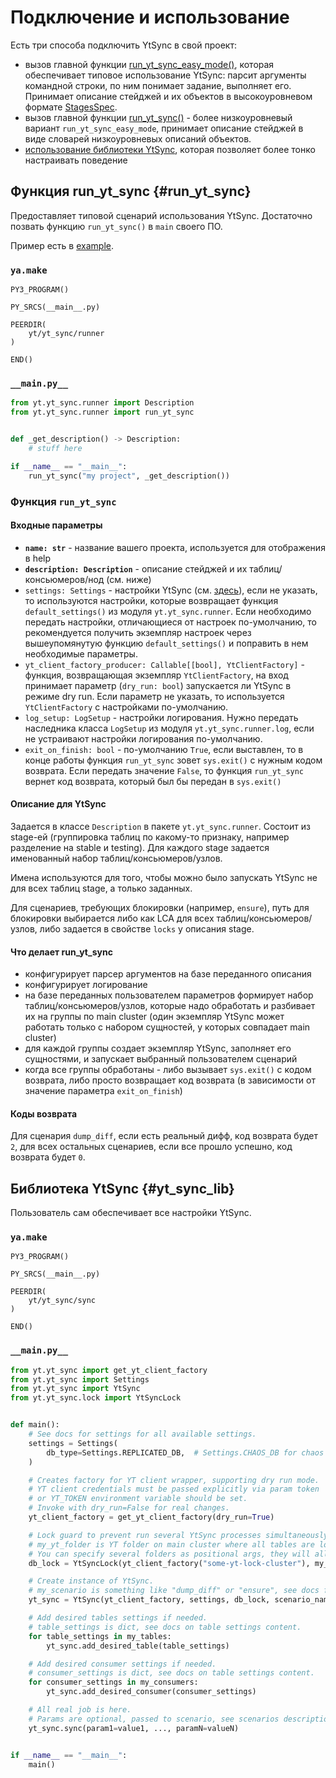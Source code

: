 # Подключение и использование
Есть три способа подключить YtSync в свой проект:
- вызов главной функции [run_yt_sync_easy_mode()](stages_specification.md#run_yt_sync_easy_mode), которая обеспечивает типовое использование YtSync: парсит аргументы командной строки, по ним понимает задание, выполняет его. Принимает описание стейджей и их объектов в высокоуровневом формате [StagesSpec](stages_specification.md).
- вызов главной функции [run_yt_sync()](#run_yt_sync) - более низкоуровневый вариант `run_yt_sync_easy_mode`, принимает описание стейджей в виде словарей низкоуровневых описаний объектов.
- [использование библиотеки YtSync](#yt_sync_lib), которая позволяет более тонко настраивать поведение


## Функция run_yt_sync {#run_yt_sync}
Предоставляет типовой сценарий использования YtSync.
Достаточно позвать функцию `run_yt_sync()` в `main` своего ПО.

Пример есть в [example](https://a.yandex-team.ru/arcadia/yt/yt_sync/example/hard_mode).

### `ya.make`
```
PY3_PROGRAM()

PY_SRCS(__main__.py)

PEERDIR(
    yt/yt_sync/runner
)

END()
```

### `__main.py__`
```python
from yt.yt_sync.runner import Description
from yt.yt_sync.runner import run_yt_sync


def _get_description() -> Description:
    # stuff here

if __name__ == "__main__":
    run_yt_sync("my project", _get_description())
```

### Функция `run_yt_sync`
#### Входные параметры
- __`name: str`__ - название вашего проекта, используется для отображения в help
- __`description: Description`__ - описание стейджей и их таблиц/консьюмеров/нод (см. ниже)
- `settings: Settings` - настройки YtSync (см. [здесь](settings.md)), если не указать, то используются настройки,
  которые возвращает функция `default_settings()` из модуля `yt.yt_sync.runner`. Если необходимо передать настройки,
  отличающиеся от настроек по-умолчанию, то рекомендуется получить экземпляр настроек через вышеупомянутую функцию
  `default_settings()` и поправить в нем необходимые параметры.
- `yt_client_factory_producer: Callable[[bool], YtClientFactory]` - функция, возвращающая экземпляр `YtClientFactory`,
  на вход принимает параметр (`dry_run: bool`) запускается ли YtSync в режиме dry run. Если параметр не указать,
  то используется `YtClientFactory` с настройками по-умолчанию.
- `log_setup: LogSetup` - настройки логирования. Нужно передать наследника класса `LogSetup` из модуля
  `yt.yt_sync.runner.log`, если не устраивают настройки логирования по-умолчанию.
- `exit_on_finish: bool` - по-умолчанию `True`, если выставлен, то в конце работы функция `run_yt_sync` зовет
  `sys.exit()` с нужным кодом возврата. Если передать значение `False`, то функция `run_yt_sync` вернет код возврата,
  который был бы передан в `sys.exit()`

#### Описание для YtSync
Задается в классе `Description` в пакете `yt.yt_sync.runner`.
Состоит из stage-ей (группировка таблиц по какому-то признаку, например разделение на stable и testing).
Для каждого stage задается именованный набор таблиц/консьюмеров/узлов.

Имена используются для того, чтобы можно было запускать YtSync не для всех таблиц stage, а только заданных.

Для сценариев, требующих блокировки (например, `ensure`), путь для блокировки выбирается либо как LCA для
всех таблиц/консьюмеров/узлов, либо задается в свойстве `locks` у описания stage.

#### Что делает run_yt_sync
- конфигурирует парсер аргументов на базе переданного описания
- конфигурирует логирование
- на базе переданных пользователем параметров формирует набор таблиц/консьюмеров/узлов, которые надо обработать и
  разбивает их на группы по main cluster (один экземпляр YtSync может работать только с набором сущностей, у которых
  совпадает main cluster)
- для каждой группы создает экземпляр YtSync, заполняет его сущностями, и запускает выбранный пользователем сценарий
- когда все группы обработаны - либо вызывает `sys.exit()` c кодом возврата, либо просто возвращает код возврата (в
  зависимости от значение параметра `exit_on_finish`)

#### Коды возврата
Для сценария `dump_diff`, если есть реальный дифф, код возврата будет `2`, для всех остальных сценариев, если все
прошло успешно, код возврата будет `0`.

## Библиотека YtSync {#yt_sync_lib}
Пользователь сам обеспечивает все настройки YtSync.


### `ya.make`
```
PY3_PROGRAM()

PY_SRCS(__main__.py)

PEERDIR(
    yt/yt_sync/sync
)

END()
```

### `__main.py__`
```python
from yt.yt_sync import get_yt_client_factory
from yt.yt_sync import Settings
from yt.yt_sync import YtSync
from yt.yt_sync.lock import YtSyncLock


def main():
    # See docs for settings for all available settings.
    settings = Settings(
        db_type=Settings.REPLICATED_DB,  # Settings.CHAOS_DB for chaos
    )

    # Creates factory for YT client wrapper, supporting dry run mode.
    # YT client credentials must be passed explicitly via param token
    # or YT_TOKEN environment variable should be set.
    # Invoke with dry_run=False for real changes.
    yt_client_factory = get_yt_client_factory(dry_run=True)

    # Lock guard to prevent run several YtSync processes simultaneously.
    # my_yt_folder is YT folder on main cluster where all tables are located.
    # You can specify several folders as positional args, they will all be locked.
    db_lock = YtSyncLock(yt_client_factory("some-yt-lock-cluster"), my_yt_folder)

    # Create instance of YtSync.
    # my_scenario is something like "dump_diff" or "ensure", see docs for scenarios.
    yt_sync = YtSync(yt_client_factory, settings, db_lock, scenario_name=my_scenario)

    # Add desired tables settings if needed.
    # table_settings is dict, see docs on table settings content.
    for table_settings in my_tables:
        yt_sync.add_desired_table(table_settings)

    # Add desired consumer settings if needed.
    # consumer_settings is dict, see docs on table settings content.
    for consumer_settings in my_consumers:
        yt_sync.add_desired_consumer(consumer_settings)

    # All real job is here.
    # Params are optional, passed to scenario, see scenarios description for details.
    yt_sync.sync(param1=value1, ..., paramN=valueN)


if __name__ == "__main__":
    main()
```
